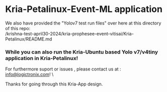 # Kria-Petalinux-Event-ML application

We also have provided the "Yolov7 test run files" over here at this directory of this repo: \
/krishna-test-april30-2024/kria-prophesee-event-vitisai/Kria-Petalinux/README.md


### While you can also run the Kria-Ubuntu based Yolo v7/v4tiny application in Kria-Petalinux!

For furthermore suport or issues , please contact us at : info@logictronix.com! \

Thanks for going through this Kria-App design.

